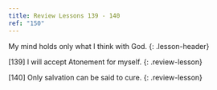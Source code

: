 ```yaml
---
title: Review Lessons 139 - 140
ref: "150"
---
```


My mind holds only what I think with God.
{: .lesson-header}

\[139\] I will accept Atonement for myself.
{: .review-lesson}

\[140\] Only salvation can be said to cure.
{: .review-lesson}

